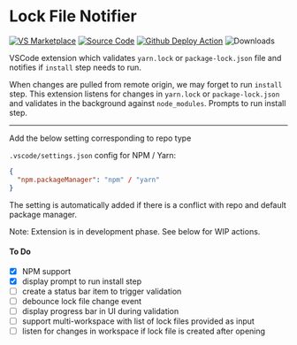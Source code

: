 # Lock File Notifier

[![VS Marketplace](https://vsmarketplacebadge.apphb.com/version-short/ayudh.lock-file-notifier.svg)](https://marketplace.visualstudio.com/items?itemName=ayudh.lock-file-notifier)
[![Source Code](https://img.shields.io/badge/GitHub-source-brightgreen?style=flat&logo=github)](https://github.com/Ayudh/lock-file-notifier)
[![Github Deploy Action](https://img.shields.io/endpoint.svg?url=https%3A%2F%2Factions-badge.atrox.dev%2FAyudh%2Flock-file-notifier%2Fbadge&style=flat)](https://github.com/Ayudh/lock-file-notifier/actions?query=workflow%3ADeploy)
![Downloads](https://vsmarketplacebadge.apphb.com/downloads/ayudh.lock-file-notifier.svg)

VSCode extension which validates `yarn.lock` or `package-lock.json` file and
notifies if `install` step needs to run.

When changes are pulled from remote origin, we may forget to run `install`
step. This extension listens for changes in `yarn.lock` or `package-lock.json`
and validates in the background against `node_modules`. Prompts to run
install step.

---

Add the below setting corresponding to repo type

`.vscode/settings.json` config for NPM / Yarn:

```json
{
  "npm.packageManager": "npm" / "yarn"
}
```

The setting is automatically added if there is a conflict with
repo and default package manager.

Note: Extension is in development phase. See below for WIP actions.

#### To Do

- [x] NPM support
- [x] display prompt to run install step
- [ ] create a status bar item to trigger validation
- [ ] debounce lock file change event
- [ ] display progress bar in UI during validation
- [ ] support multi-workspace with list of lock files provided as input
- [ ] listen for changes in workspace if lock file is created after opening
